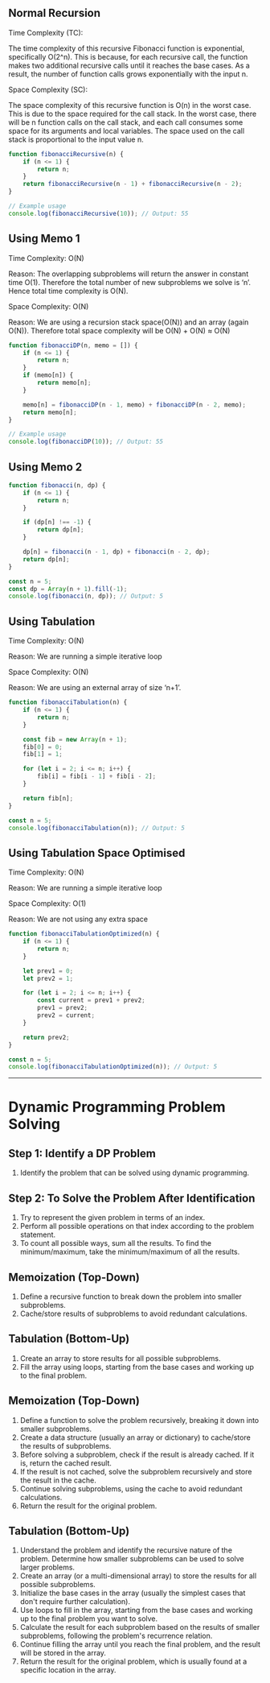 ## Normal Recursion
Time Complexity (TC):

The time complexity of this recursive Fibonacci function is exponential, specifically O(2^n). This is because, for each recursive call, the function makes two additional recursive calls until it reaches the base cases. As a result, the number of function calls grows exponentially with the input n.

Space Complexity (SC):

The space complexity of this recursive function is O(n) in the worst case. This is due to the space required for the call stack. In the worst case, there will be n function calls on the call stack, and each call consumes some space for its arguments and local variables. The space used on the call stack is proportional to the input value n.

```js
function fibonacciRecursive(n) {
    if (n <= 1) {
        return n;
    }
    return fibonacciRecursive(n - 1) + fibonacciRecursive(n - 2);
}

// Example usage
console.log(fibonacciRecursive(10)); // Output: 55
```

## Using Memo 1

Time Complexity: O(N)

Reason: The overlapping subproblems will return the answer in constant time O(1). Therefore the total number of new subproblems we solve is ‘n’. Hence total time complexity is O(N).

Space Complexity: O(N)

Reason: We are using a recursion stack space(O(N)) and an array (again O(N)). Therefore total space complexity will be O(N) + O(N) ≈ O(N)

```js
function fibonacciDP(n, memo = []) {
    if (n <= 1) {
        return n;
    }
    if (memo[n]) {
        return memo[n];
    }

    memo[n] = fibonacciDP(n - 1, memo) + fibonacciDP(n - 2, memo);
    return memo[n];
}

// Example usage
console.log(fibonacciDP(10)); // Output: 55

```

## Using Memo 2
```js 
function fibonacci(n, dp) {
    if (n <= 1) {
        return n;
    }

    if (dp[n] !== -1) {
        return dp[n];
    }

    dp[n] = fibonacci(n - 1, dp) + fibonacci(n - 2, dp);
    return dp[n];
}

const n = 5;
const dp = Array(n + 1).fill(-1);
console.log(fibonacci(n, dp)); // Output: 5
```

## Using Tabulation
Time Complexity: O(N)

Reason: We are running a simple iterative loop

Space Complexity: O(N)

Reason: We are using an external array of size ‘n+1’.

```js 
function fibonacciTabulation(n) {
    if (n <= 1) {
        return n;
    }

    const fib = new Array(n + 1);
    fib[0] = 0;
    fib[1] = 1;

    for (let i = 2; i <= n; i++) {
        fib[i] = fib[i - 1] + fib[i - 2];
    }

    return fib[n];
}

const n = 5;
console.log(fibonacciTabulation(n)); // Output: 5
```

## Using Tabulation Space Optimised
Time Complexity: O(N)

Reason: We are running a simple iterative loop

Space Complexity: O(1)

Reason: We are not using any extra space
```js
function fibonacciTabulationOptimized(n) {
    if (n <= 1) {
        return n;
    }

    let prev1 = 0;
    let prev2 = 1;

    for (let i = 2; i <= n; i++) {
        const current = prev1 + prev2;
        prev1 = prev2;
        prev2 = current;
    }

    return prev2;
}

const n = 5;
console.log(fibonacciTabulationOptimized(n)); // Output: 5
```


---
# Dynamic Programming Problem Solving

## Step 1: Identify a DP Problem
1. Identify the problem that can be solved using dynamic programming.

## Step 2: To Solve the Problem After Identification
1. Try to represent the given problem in terms of an index.
2. Perform all possible operations on that index according to the problem statement.
3. To count all possible ways, sum all the results.
   To find the minimum/maximum, take the minimum/maximum of all the results.

## Memoization (Top-Down)
1. Define a recursive function to break down the problem into smaller subproblems.
2. Cache/store results of subproblems to avoid redundant calculations.

## Tabulation (Bottom-Up)
1. Create an array to store results for all possible subproblems.
2. Fill the array using loops, starting from the base cases and working up to the final problem.

## Memoization (Top-Down)
1. Define a function to solve the problem recursively, breaking it down into smaller subproblems.
2. Create a data structure (usually an array or dictionary) to cache/store the results of subproblems.
3. Before solving a subproblem, check if the result is already cached. If it is, return the cached result.
4. If the result is not cached, solve the subproblem recursively and store the result in the cache.
5. Continue solving subproblems, using the cache to avoid redundant calculations.
6. Return the result for the original problem.

## Tabulation (Bottom-Up)
1. Understand the problem and identify the recursive nature of the problem. Determine how smaller subproblems can be used to solve larger problems.
2. Create an array (or a multi-dimensional array) to store the results for all possible subproblems.
3. Initialize the base cases in the array (usually the simplest cases that don't require further calculation).
4. Use loops to fill in the array, starting from the base cases and working up to the final problem you want to solve.
5. Calculate the result for each subproblem based on the results of smaller subproblems, following the problem's recurrence relation.
6. Continue filling the array until you reach the final problem, and the result will be stored in the array.
7. Return the result for the original problem, which is usually found at a specific location in the array.
